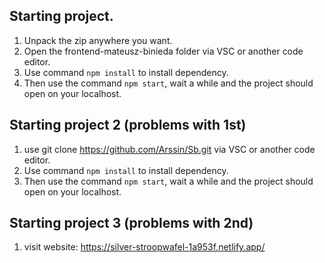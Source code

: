 ## Starting project.

1. Unpack the zip anywhere you want.
2. Open the frontend-mateusz-binieda folder via VSC or another code editor.
3. Use command `npm install` to install dependency.
4. Then use the command `npm start`, wait a while and the project should open on your localhost.

## Starting project 2 (problems with 1st)

1. use git clone https://github.com/Arssin/Sb.git via VSC or another code editor.
2. Use command `npm install` to install dependency.
3. Then use the command `npm start`, wait a while and the project should open on your localhost.

## Starting project 3 (problems with 2nd)

1. visit website: https://silver-stroopwafel-1a953f.netlify.app/
